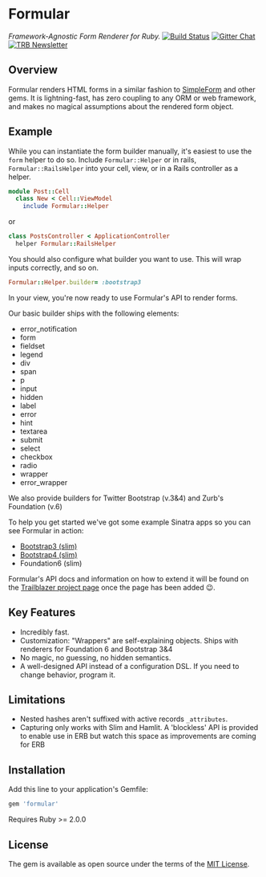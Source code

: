 # Formular

_Framework-Agnostic Form Renderer for Ruby._
[![Build Status](https://travis-ci.org/trailblazer/formular.svg?branch=master)](https://travis-ci.org/trailblazer/formular)
[![Gitter Chat](https://badges.gitter.im/trailblazer/chat.svg)](https://gitter.im/trailblazer/chat)
[![TRB Newsletter](https://img.shields.io/badge/TRB-newsletter-lightgrey.svg)](http://trailblazer.to/newsletter/)


## Overview

Formular renders HTML forms in a similar fashion to [SimpleForm](https://github.com/plataformatec/simple_form) and other gems. It is lightning-fast, has zero coupling to any ORM or web framework, and makes no magical assumptions about the rendered form object.


## Example

While you can instantiate the form builder manually, it's easiest to use the `form` helper to do so. Include `Formular::Helper` or in rails, `Formular::RailsHelper` into your cell, view, or in a Rails controller as a helper.

```ruby
module Post::Cell
  class New < Cell::ViewModel
    include Formular::Helper
```

or

```ruby
class PostsController < ApplicationController
  helper Formular::RailsHelper
```

You should also configure what builder you want to use. This will wrap inputs correctly, and so on.

```ruby
Formular::Helper.builder= :bootstrap3
```

In your view, you're now ready to use Formular's API to render forms.

Our basic builder ships with the following elements:
* error_notification
* form
* fieldset
* legend
* div
* span
* p
* input
* hidden
* label
* error
* hint
* textarea
* submit
* select
* checkbox
* radio
* wrapper
* error_wrapper

We also provide builders for Twitter Bootstrap (v.3&4) and Zurb's Foundation (v.6)

To help you get started we've got some example Sinatra apps so you can see Formular in action:

* [Bootstrap3 (slim)](https://github.com/fran-worley/gemgem-sinatra/blob/formular-slim-bootstrap3/concepts/post/view/new.slim)
* [Bootstrap4 (slim)](https://github.com/fran-worley/gemgem-sinatra/blob/formular-slim-bootstrap4/concepts/post/view/new.slim)
* Foundation6 (slim)

Formular's API docs and information on how to extend it will be found on the [Trailblazer project page](http://trailblazer.to/gems/formular) once the page has been added 😉.

## Key Features

* Incredibly fast.
* Customization: "Wrappers" are self-explaining objects. Ships with renderers for Foundation 6 and Bootstrap 3&4
* No magic, no guessing, no hidden semantics.
* A well-designed API instead of a configuration DSL. If you need to change behavior, program it.

## Limitations

* Nested hashes aren't suffixed with active records `_attributes`.
* Capturing only works with Slim and Hamlit. A 'blockless' API is provided to enable use in ERB but watch this space as improvements are coming for ERB

## Installation

Add this line to your application's Gemfile:

```ruby
gem 'formular'
```

Requires Ruby >= 2.0.0

## License

The gem is available as open source under the terms of the [MIT License](http://opensource.org/licenses/MIT).

